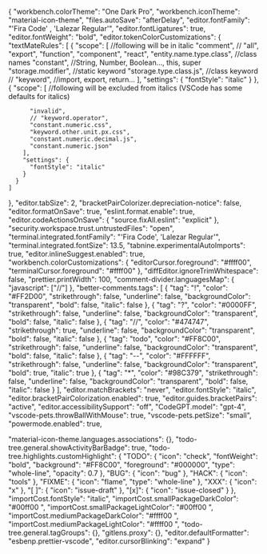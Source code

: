 {
  "workbench.colorTheme": "One Dark Pro",
  "workbench.iconTheme": "material-icon-theme",
  "files.autoSave": "afterDelay",
  "editor.fontFamily": "'Fira Code' , 'Lalezar Regular'",
  "editor.fontLigatures": true,
  "editor.fontWeight": "bold",
  "editor.tokenColorCustomizations": {
    "textMateRules": [
      {
        "scope": [
          //following will be in italic
          "comment",
          // "all",
          "export",
          "function",
          "component",
          "react",
          "entity.name.type.class", //class names
          "constant", //String, Number, Boolean…, this, super
          "storage.modifier", //static keyword
          "storage.type.class.js", //class keyword
          // "keyword", //import, export, return…
        ],
        "settings": {
          "fontStyle": "italic"
        }
      },
      {
        "scope": [
          //following will be excluded from italics (VSCode has some defaults for italics)

          "invalid",
          // "keyword.operator",
          "constant.numeric.css",
          "keyword.other.unit.px.css",
          "constant.numeric.decimal.js",
          "constant.numeric.json"
        ],
        "settings": {
          "fontStyle": "italic"
        }
      }
    ]
  },
  "editor.tabSize": 2,
  "bracketPairColorizer.depreciation-notice": false,
  "editor.formatOnSave": true,
  "eslint.format.enable": true,
  "editor.codeActionsOnSave": {
    "source.fixAll.eslint": "explicit"
  },
  "security.workspace.trust.untrustedFiles": "open",
  "terminal.integrated.fontFamily": "'Fira Code', 'Lalezar Regular'",
  "terminal.integrated.fontSize": 13.5,
  "tabnine.experimentalAutoImports": true,
  "editor.inlineSuggest.enabled": true,
  "workbench.colorCustomizations": {
    "editorCursor.foreground": "#ffff00",
    "terminalCursor.foreground": "#ffff00"
  },
  "diffEditor.ignoreTrimWhitespace": false,
  "prettier.printWidth": 100,
  "comment-divider.languagesMap": {
    "javascript": ["//"]
  },
  "better-comments.tags": [
    {
      "tag": "!",
      "color": "#FF2D00",
      "strikethrough": false,
      "underline": false,
      "backgroundColor": "transparent",
      "bold": false,
      "italic": false
    },
    {
      "tag": "?",
      "color": "#0000FF",
      "strikethrough": false,
      "underline": false,
      "backgroundColor": "transparent",
      "bold": false,
      "italic": false
    },
    {
      "tag": "//",
      "color": "#474747",
      "strikethrough": true,
      "underline": false,
      "backgroundColor": "transparent",
      "bold": false,
      "italic": false
    },
    {
      "tag": "todo",
      "color": "#FF8C00",
      "strikethrough": false,
      "underline": false,
      "backgroundColor": "transparent",
      "bold": false,
      "italic": false
    },
    {
      "tag": "--",
      "color": "#FFFFFF",
      "strikethrough": false,
      "underline": false,
      "backgroundColor": "transparent",
      "bold": true,
      "italic": true
    },
    {
      "tag": "*",
      "color": "#98C379",
      "strikethrough": false,
      "underline": false,
      "backgroundColor": "transparent",
      "bold": false,
      "italic": false
    }
  ],
  "editor.matchBrackets": "never",
  "editor.fontStyle": "italic",
  "editor.bracketPairColorization.enabled": true,
  "editor.guides.bracketPairs": "active",
  "editor.accessibilitySupport": "off",
  "CodeGPT.model": "gpt-4",
  "vscode-pets.throwBallWithMouse": true,
  "vscode-pets.petSize": "small",
  "powermode.enabled": true,

  "material-icon-theme.languages.associations": {},
  "todo-tree.general.showActivityBarBadge": true,
  "todo-tree.highlights.customHighlight": {
    "TODO": {
      "icon": "check",
      "fontWeight": "bold",
      "background": "#FF8C00",
      "foreground": "#000000",
      "type": "whole-line",
      "opacity": 0.7
    },
    "BUG": {
      "icon": "bug"
    },
    "HACK": {
      "icon": "tools"
    },
    "FIXME": {
      "icon": "flame",
      "type": "whole-line"
    },
    "XXX": {
      "icon": "x"
    },
    "[ ]": {
      "icon": "issue-draft"
    },
    "[x]": {
      "icon": "issue-closed"
    }
  },
  "importCost.fontStyle": "italic",
  "importCost.smallPackageDarkColor": "#00ff00 ",
  "importCost.smallPackageLightColor": "#00ff00 ",
  "importCost.mediumPackageDarkColor": "#ffff00 ",
  "importCost.mediumPackageLightColor": "#ffff00 ",
  "todo-tree.general.tagGroups": {},
  "gitlens.proxy": {},
  "editor.defaultFormatter": "esbenp.prettier-vscode",
  "editor.cursorBlinking": "expand"
}
